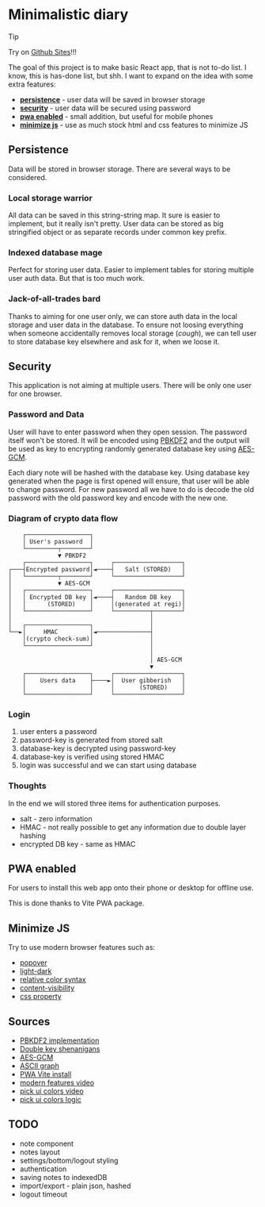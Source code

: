 # Minimalistic diary

> [!TIP]
> Try on [Github Sites](https://dcniemandd.github.io/mini-diary/)!!!

The goal of this project is to make basic React app, that is not to-do list. I know, this is has-done list, but shh. I want to expand on the idea with some extra features:

-   [**persistence**](#persistence) - user data will be saved in browser storage
-   [**security**](#security) - user data will be secured using password
-   [**pwa enabled**](#pwa-enabled) - small addition, but useful for mobile phones
-   [**minimize js**](#minimize-js) - use as much stock html and css features to minimize JS

## Persistence

Data will be stored in browser storage. There are several ways to be considered.

### Local storage warrior

All data can be saved in this string-string map. It sure is easier to implement, but it really isn't pretty. User data can be stored as big stringified object or as separate records under common key prefix.

### Indexed database mage

Perfect for storing user data. Easier to implement tables for storing multiple user auth data. But that is too much work.

### Jack-of-all-trades bard

Thanks to aiming for one user only, we can store auth data in the local storage and user data in the database. To ensure not loosing everything when someone accidentally removes local storage (_cough_), we can tell user to store database key elsewhere and ask for it, when we loose it.

## Security

This application is not aiming at multiple users. There will be only one user for one browser.

### Password and Data

User will have to enter password when they open session. The password itself won't be stored. It will be encoded using [PBKDF2](https://en.wikipedia.org/wiki/PBKDF2) and the output will be used as key to encrypting randomly generated database key using [AES-GCM](https://www.cryptopp.com/wiki/GCM_Mode).

Each diary note will be hashed with the database key. Using database key generated when the page is first opened will ensure, that user will be able to change password. For new password all we have to do is decode the old password with the old password key and encode with the new one.

### Diagram of crypto data flow

```
    ┌──────────────────┐
    │ User's password  │
    └─────────┬────────┘
              ▼ PBKDF2
    ┌──────────────────┐     ┌───────────────────┐
┌───┤Encrypted password│◄────┤   Salt (STORED)   │
│   └─────────┬────────┘     └───────────────────┘
│             ▼ AES-GCM
│   ┌──────────────────┐     ┌───────────────────┐
│   │ Encrypted DB key │◄────┤   Random DB key   │
│   │      (STORED)    │     │(generated at regi)│
│   └──────────────────┘     └──────────┬────────┘
│                                       │
│   ┌──────────────────┐                │
└──►│     HMAC         │◄───────────────┤
    │(crypto check-sum)│                │
    └──────────────────┘                │
                                        │
                                        │ AES-GCM
                                        ▼
    ┌──────────────────┐     ┌───────────────────┐
    │    Users data    ├────►│  User gibberish   │
    │                  │     │       (STORED)    │
    └──────────────────┘     └───────────────────┘
```

### Login

1. user enters a password
1. password-key is generated from stored salt
1. database-key is decrypted using password-key
1. database-key is verified using stored HMAC
1. login was successful and we can start using database

### Thoughts

In the end we will stored three items for authentication purposes.

-   salt - zero information
-   HMAC - not really possible to get any information due to double layer hashing
-   encrypted DB key - same as HMAC

## PWA enabled

For users to install this web app onto their phone or desktop for offline use.

This is done thanks to Vite PWA package.

## Minimize JS

Try to use modern browser features such as:

-   [popover](https://www.w3schools.com/tags/att_popover.asp)
-   [light-dark](https://developer.mozilla.org/en-US/docs/Web/CSS/color_value/light-dark)
-   [relative color syntax](https://codepen.io/fbernack/pen/jEbegJg)
-   [content-visibility](https://content-visibility-demo-igp4j.sevalla.page/)
-   [css property](https://css-tricks.com/almanac/rules/p/property/)

## Sources

-   [PBKDF2 implementation](https://mojoauth.com/hashing/pbkdf2-in-javascript-in-browser/)
-   [Double key shenanigans](https://stackoverflow.com/questions/27608474/do-modern-browsers-encrypt-or-otherwise-protect-indexeddb-storage#comment131712139_27608507)
-   [AES-GCM](https://developer.mozilla.org/en-US/docs/Web/API/SubtleCrypto/deriveKey)
-   [ASCII graph](https://asciiflow.com/#/)
-   [PWA Vite install](https://www.saurabhmisra.dev/setup-react-pwa-using-vite/)
-   [modern features video](https://www.youtube.com/watch?v=55uUK-iJeNM)
-   [pick ui colors video](https://www.youtube.com/watch?v=vvPklRN0Tco)
-   [pick ui colors logic](https://codepen.io/whosajid/pen/QwbZOzG)

## TODO

-   note component
-   notes layout
-   settings/bottom/logout styling
-   authentication
-   saving notes to indexedDB
-   import/export - plain json, hashed
-   logout timeout

